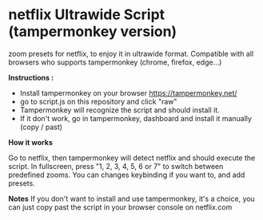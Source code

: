 # netflix Ultrawide Script (tampermonkey version)
zoom presets for netflix, to enjoy it in ultrawide format.
Compatible with all browsers who supports tampermonkey (chrome, firefox, edge...)

**Instructions :**

- Install tampermonkey on your browser https://tampermonkey.net/
- go to script.js on this repository and click "raw"
- Tampermonkey will recognize the script and should install it.
- If it don't work, go in tampermonkey, dashboard and install it manually (copy / past)

**How it works**

Go to netflix, then tampermonkey will detect netflix and should execute the script.
In fullscreen, press "1, 2, 3, 4, 5, 6 or 7" to switch between predefined zooms.
You can changes keybinding if you want to, and add presets.

**Notes**
If you don't want to install and use tampermonkey, it's a choice, you can just copy past the script in your browser console on netflix.com
